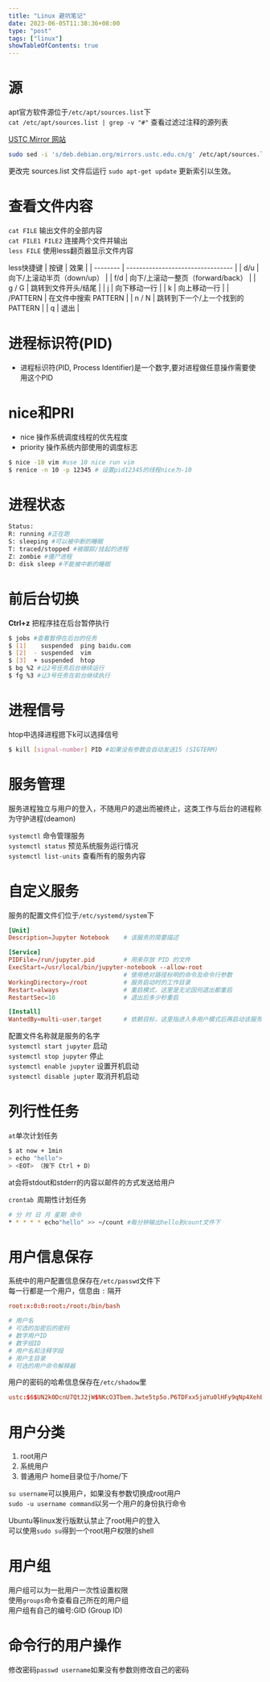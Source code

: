 ```yaml
---
title: "Linux 避坑笔记"
date: 2023-06-05T11:38:36+08:00
type: "post"
tags: ["linux"]
showTableOfContents: true
---
```


# 源
apt官方软件源位于`/etc/apt/sources.list`下\
`cat /etc/apt/sources.list | grep -v "#"` 查看过滤过注释的源列表

[USTC Mirror 网站](https://mirrors.ustc.edu.cn/help/debian.html#id5)

``` bash
sudo sed -i 's/deb.debian.org/mirrors.ustc.edu.cn/g' /etc/apt/sources.list
```

更改完 sources.list 文件后运行 `sudo apt-get update` 更新索引以生效。

# 查看文件内容
`cat FILE` 输出文件的全部内容\
`cat FILE1 FILE2` 连接两个文件并输出\
`less FILE` 使用less翻页器显示文件内容

less快捷键
| 按键     | 效果                              |
| -------- | --------------------------------- |
| d/u      | 向下/上滚动半页（down/up）        |
| f/d      | 向下/上滚动一整页（forward/back） |
| g / G    | 跳转到文件开头/结尾               |
| j        | 向下移动一行                      |
| k        | 向上移动一行                      |
| /PATTERN | 在文件中搜索 PATTERN              |
| n / N    | 跳转到下一个/上一个找到的 PATTERN |
| q        | 退出                              |

# 进程标识符(PID)
- 进程标识符(PID, Process Identifier)是一个数字,要对进程做任意操作需要使用这个PID

# nice和PRI
- nice 操作系统调度线程的优先程度
- priority 操作系统内部使用的调度标志
```bash
$ nice -10 vim #use 10 nice run vim
$ renice -n 10 -p 12345 # 设置pid12345的线程nice为-10
```

# 进程状态
```bash
Status: 
R: running #正在跑
S: sleeping #可以被中断的睡眠
T: traced/stopped #被跟踪/挂起的进程
Z: zombie #僵尸进程
D: disk sleep #不能被中断的睡眠
```

# 前后台切换
**Ctrl+z** 把程序挂在后台暂停执行
``` bash
$ jobs #查看暂停在后台的任务
$ [1]    suspended  ping baidu.com
$ [2]  - suspended  vim
$ [3]  + suspended  htop
$ bg %2 #让2号任务后台继续运行
$ fg %3 #让3号任务在前台继续执行
```

# 进程信号
htop中选择进程摁下k可以选择信号
```bash
$ kill [signal-number] PID #如果没有参数会自动发送15 (SIGTERM)
``` 

# 服务管理
服务进程独立与用户的登入，不随用户的退出而被终止，这类工作与后台的进程称为守护进程(deamon)

`systemctl` 命令管理服务\
`systemctl status` 预览系统服务运行情况\
`systemctl list-units` 查看所有的服务内容

# 自定义服务
服务的配置文件们位于`/etc/systemd/system`下

``` conf
[Unit]
Description=Jupyter Notebook    # 该服务的简要描述

[Service]
PIDFile=/run/jupyter.pid        # 用来存放 PID 的文件
ExecStart=/usr/local/bin/jupyter-notebook --allow-root
                                # 使用绝对路径标明的命令及命令行参数
WorkingDirectory=/root          # 服务启动时的工作目录
Restart=always                  # 重启模式，这里是无论因何退出都重启
RestartSec=10                   # 退出后多少秒重启

[Install]
WantedBy=multi-user.target      # 依赖目标，这里指进入多用户模式后再启动该服务
```
配置文件名称就是服务的名字\
`systemctl start jupyter` 启动\
`systemctl stop jupyter` 停止\
`systemctl enable jupyter` 设置开机启动\
`systemctl disable jupter` 取消开机启动

# 列行性任务
`at`单次计划任务
```bash
$ at now + 1min
> echo "hello">
> <EOT> （按下 Ctrl + D）
```
at会将stdout和stderr的内容以邮件的方式发送给用户

`crontab `周期性计划任务
```bash
# 分 时 日 月 星期 命令
* * * * * echo"hello" >> ~/count #每分钟输出hello到count文件下
```

# 用户信息保存
系统中的用户配置信息保存在`/etc/passwd`文件下\
每一行都是一个用户，信息由 `:` 隔开
``` conf
root:x:0:0:root:/root:/bin/bash

# 用户名
# 可选的加密后的密码
# 数字用户ID
# 数字组ID
# 用户名和注释字段
# 用户主目录
# 可选的用户命令解释器
```
用户的密码的哈希信息保存在`/etc/shadow`里
```conf
ustc:$6$UN2k0DcnU7QtJ2jW$NKcO3Tbem.3wte5tp5o.P6TDFxx5jaYu0lHFy9qNp4XehBGP/69HwtOYaE/s7PQPKKVCJZCnVJQh2A6.rN4oJ.:18948:0:99999:7:::
```

# 用户分类
1. root用户
3. 系统用户
2. 普通用户 home目录位于/home/下

`su username`可以换用户，如果没有参数切换成root用户\
`sudo -u username command`以另一个用户的身份执行命令

Ubuntu等linux发行版默认禁止了root用户的登入\
可以使用`sudo su`得到一个root用户权限的shell

# 用户组
用户组可以为一批用户一次性设置权限\
使用`groups`命令查看自己所在的用户组\
用户组有自己的编号:GID (Group ID)

# 命令行的用户操作
修改密码`passwd username`如果没有参数则修改自己的密码




